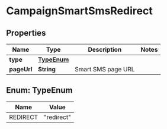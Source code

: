 

# CampaignSmartSmsRedirect


## Properties

| Name | Type | Description | Notes |
|------------ | ------------- | ------------- | -------------|
|**type** | [**TypeEnum**](#TypeEnum) |  |  |
|**pageUrl** | **String** | Smart SMS page URL |  |



## Enum: TypeEnum

| Name | Value |
|---- | -----|
| REDIRECT | &quot;redirect&quot; |



